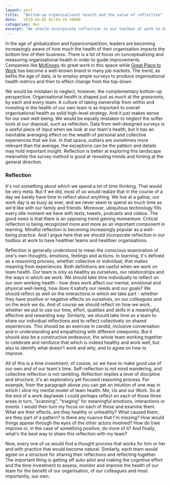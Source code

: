 ```yaml
---
layout: post
title:  "Bottom-up organisational health and the value of reflection"
date:   2019-04-02 02:04:19 +0000
categories: dev
excerpt: "We should incorporate reflection in our toolbox at work to have healthier teams and healthier organisations."
---
```

In the age of globalization and hypercompetition, leaders are becoming increasingly aware of how much the health of their organisation impacts the bottom line of their business. There is a lot of focus on conceptualizing and measuring organisational health in order to guide improvements. Companies like [McKinsey][McKinseyOHI] do great work in this space while [Great Place to Work][GreatPlace] has become a well-known brand in many job markets. The trend, as befits the age of data, is to employ ample surveys to produce organisational health metrics and then to effect change from the top-down.

We would be mistaken to neglect, however, the complementary bottom-up perspective. Organisational health is shaped just as much at the grassroots, by each and every team. A culture of taking ownership from within and investing in the health of our own team is as important to overall organisational health as solid high-level strategy. And it just makes sense for our own well-being. We would be equally mistaken to neglect the softer tools at our disposal, such as reflection. Data from well-designed surveys is a useful piece of input when we look at our team's health, but it has an inevitable averaging effect on the wealth of personal and collective experiences that we live. In that space, outliers are sometimes more relevant than the average, the exceptions can be the pattern and details may hold important insight. Reflection is better at exploring this landscape meanwhile the survey method is good at revealing trends and hinting at the general direction.

### Reflection

It's not something about which we spend a lot of time thinking. That would be very meta. But if we did, most of us would realize that in the course of a day we barely have time to reflect about anything. We live at a gallop, our work day is as busy as ever, and we never seem to spend as much time as we'd like with our family and friends. Moreover, ubiquitous technology fills every idle moment we have with texts, tweets, podcasts and videos. The good news is that there is an opposing trend gaining momentum. Critical reflection is being recognized more and more as an important component in learning. Mindful reflection is becoming increasingly popular as a well-being practice. And I argue here that we should incorporate reflection in our toolbox at work to have healthier teams and healthier organisations.

Reflection is generally understood to mean the conscious examination of one's own thoughts, emotions, feelings and actions. In learning, it's defined as a reasoning process, whether collective or individual, that makes meaning from experiences. Both definitions are useful when we work on team health. Our team is only as healthy as ourselves, our relationships and the ways in which we work. We should take time individually to reflect on our own working health - how does work affect our mental, emotional and physical well-being, how does it satisfy our needs and our goals? We should reflect as well on the interactions in which we take part - whether they have positive or negative effects on ourselves, on our colleagues and on the work we do. And of course we should reflect on how we work, whether we put to use our time, effort, qualities and skills in a meaningful, effective and rewarding way. Similarly, we should take time as a team to share our individual reflections and to reflect collectively on shared experiences. This should be an exercise in candid, inclusive conversation and in understanding and empathizing with different viewpoints. But it should also be a constructive endeavour, the whole team working together to celebrate and reinforce that which is indeed healthy and work well, but also to identify what doesn't work and why, and to agree on how to improve.

All of this is a time investment, of course, so we have to make good use of our own and of our team's time. Self-reflection is not mind wandering, and collective reflection is not rambling. Reflection implies a level of discipline and structure, it's an exploratory yet focused reasoning process. For example, from the paragraph above you can get an intuition of one way in which I slice my mental model of team health: Me, Us and our Work. So at the end of a work day/week I could perhaps reflect on each of those three areas in turn, "scanning", "triaging" for meaningful emotions, interactions or events. I would then turn my focus on each of *these* and examine them. What are their effects, are they healthy or unhealthy? What caused them, are they part of a pattern? Is there any nuance that I'm missing? How would things appear through the eyes of the other actors involved? How do I/we improve or, in the case of something positive, do more of it? And finally, what's the best way to share this reflection with my team?

Now, every one of us would find a thought process that works for him or her and with practice that would become natural. Similarly, each team would agree on a structure for sharing their reflections and reflecting together. The important thing is getting off auto-pilot and making the cognitive effort and the time investment to assess, monitor and improve the health of our team for the benefit of our organisation, of our colleagues and most importantly, our own.

[McKinseyOHI]: https://www.mckinsey.com/solutions/orgsolutions/overview/organizational-health-index
[GreatPlace]: https://www.greatplacetowork.com/solutions/employee-surveys